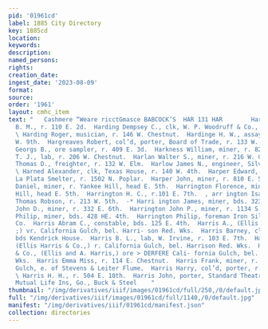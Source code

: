 ```yaml
---
pid: '01961cd'
label: 1885 City Directory
key: 1885cd
location: 
keywords: 
description: 
named_persons: 
rights: 
creation_date: 
ingest_date: '2023-08-09'
format: 
source: 
order: '1961'
layout: cmhc_item
text: "   Cashmere “Weare ricctGmasce BABCOCK’S  HAR 131 HAR        Hardesty William
  B. M., r. 110 E. 2d.  Harding Dempsey C., clk, W. P. Woodruff & Co., r. 121 W. Chestnut.
  \ Harding Roger, musician, r. 146 W. Chestnut.  Hardinge H. W., assayer, r. 110
  W. 9th.  Hargreaves Robert, col’d, porter, Board of Trade, r. 133 W. 6th  Harker
  Georgs B., ore sampler, r. 409 E. 3d.  Harkness William, miner, r. 823 E. 6th.  Harlan
  T. J., lab, r. 206 W. Chestnut.  Harlan Walter S., miner, r. 216 W. Chestnut.  Harle
  Thomas D., freighter, r. 132 W. Elm.  Harlow James N., engineer, Silver Cord Mine.
  \ Harned Alexander, clk, Texas House, r. 140 W. 4th.  Harper Edward, weighmaster,
  La Plata Smelter, r. 1502 N. Poplar.  Harper John, miner, r. 810 E. 5th.  Harrington
  Daniel, miner, r. Yankee Hill, head E. 5th.  Harrington Florence, miner, r. Yankee
  Hill, head E. 5th.  Harrington H. C., r.101 E. 7th.  , arr ington Isaac ’B., clk,
  Thomas Robson, r. 213 W. 5th.  -* Harri ington James, miner, bds. 323 E. 6th.  Harrington
  John D., miner, r. 332 E. 6th.  Harrington John P., miner, r. 1134 S. Hemlock.  Harrington
  Philip, miner, bds. 428 HE. 4th.  Harrington Philip, foreman Iron Silver Mining
  Co.  Harris Abram C., constable, bds. 125 E. 4th.  Harris A., (Ellis ‘Harris & Co.
  ;) vr. California Gulch, bel. Harri- son Red. Wks.  Harris Barney, clk, M. Harris,
  bds Kendrick House.  Harris B. L., lab, W. Irvine, r. 103 E. 7th.  Harris Ellis,
  (Ellis Harris & Co.,) r. California Gulch, bel. Harrison Red. Wks.  Harris, Elis
  & Co., (Ellis and A. Harris,) ore > DERFERE Cali- fornia Gulch, bel. Harrison Red.
  Wks.  Harris Emma Miss, r. 114 E. Chestnut.  Harris Frank, miner, r. California
  Gulch, e. of Stevens & Leiter Flume.  Harris Harry, col’d, porter, r. 112 N. Pine.
  \ Harris H. H., r. 504 E. 10th.  Harris John, porter, Standard Theatre.  Northwestern
  Mutual Life Ins, Go., Buck & Steel    "
thumbnail: "/img/derivatives/iiif/images/01961cd/full/250,/0/default.jpg"
full: "/img/derivatives/iiif/images/01961cd/full/1140,/0/default.jpg"
manifest: "/img/derivatives/iiif/01961cd/manifest.json"
collection: directories
---
```


